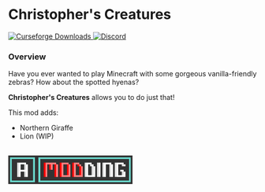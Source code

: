 # Christopher's Creatures 

<a href="https://www.curseforge.com/minecraft/mc-mods/africraft">
  <img src="http://cf.way2muchnoise.eu/full_579688_downloads.svg" alt="Curseforge Downloads">
</a>
<a href="https://discord.gg/u45PEK8A6V">
  <img alt="Discord" src="https://img.shields.io/discord/946104841099419658?color=brightgreen&label=Discord">
</a>

### Overview

Have you ever wanted to play Minecraft with some gorgeous vanilla-friendly zebras? How about the spotted hyenas? 

**Christopher's Creatures** allows you to do just that!

This mod adds:
- Northern Giraffe
- Lion (WIP)

<br>
<img src="https://raw.githubusercontent.com/akaneoMT/christopherscreatures/master/akaneo_banner_large.png" width="50%">